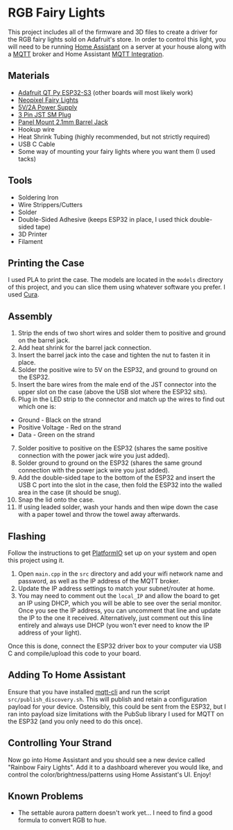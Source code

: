 # RGB Fairy Lights

This project includes all of the firmware and 3D files to create a driver for the RGB fairy lights sold on Adafruit's store. In order to control this light, you will need to be running [Home Assistant](https://www.home-assistant.io/) on a server at your house along with a [MQTT](https://mqtt.org/) broker and Home Assistant [MQTT Integration](https://www.home-assistant.io/integrations/mqtt/).

## Materials

* [Adafruit QT Py ESP32-S3](https://www.adafruit.com/product/5426) (other boards will most likely work)
* [Neopixel Fairy Lights](https://www.adafruit.com/product/4917)
* [5V/2A Power Supply](https://www.adafruit.com/product/276)
* [3 Pin JST SM Plug](https://www.adafruit.com/product/1663)
* [Panel Mount 2.1mm Barrel Jack](https://www.adafruit.com/product/610)
* Hookup wire
* Heat Shrink Tubing (highly recommended, but not strictly required)
* USB C Cable
* Some way of mounting your fairy lights where you want them (I used tacks)

## Tools

* Soldering Iron
* Wire Strippers/Cutters
* Solder
* Double-Sided Adhesive (keeps ESP32 in place, I used thick double-sided tape)
* 3D Printer
* Filament

## Printing the Case

I used PLA to print the case. The models are located in the `models` directory of this project, and you can slice them using whatever software you prefer. I used [Cura](https://ultimaker.com/software/ultimaker-cura).

## Assembly

1. Strip the ends of two short wires and solder them to positive and ground on the barrel jack.
2. Add heat shrink for the barrel jack connection.
3. Insert the barrel jack into the case and tighten the nut to fasten it in place.
4. Solder the positive wire to 5V on the ESP32, and ground to ground on the ESP32.
5. Insert the bare wires from the male end of the JST connector into the upper slot on the case (above the USB slot where the ESP32 sits).
6. Plug in the LED strip to the connector and match up the wires to find out which one is:
  * Ground - Black on the strand
  * Positive Voltage - Red on the strand
  * Data - Green on the strand
7. Solder positive to positive on the ESP32 (shares the same positive connection with the power jack wire you just added).
8. Solder ground to ground on the ESP32 (shares the same ground connection with the power jack wire you just added).
9. Add the double-sided tape to the bottom of the ESP32 and insert the USB C port into the slot in the case, then fold the ESP32 into the walled area in the case (it should be snug).
10. Snap the lid onto the case.
11. If using leaded solder, wash your hands and then wipe down the case with a paper towel and throw the towel away afterwards.

## Flashing

Follow the instructions to get [PlatformIO](https://platformio.org/) set up on your system and open this project using it.

1. Open `main.cpp` in the `src` directory and add your wifi network name and password, as well as the IP address of the MQTT broker.
2. Update the IP address settings to match your subnet/router at home.
3. You may need to comment out the `local_IP` and allow the board to get an IP using DHCP, which you will be able to see over the serial monitor. Once you see the IP address, you can uncomment that line and update the IP to the one it received. Alternatively, just comment out this line entirely and always use DHCP (you won't ever need to know the IP address of your light).

Once this is done, connect the ESP32 driver box to your computer via USB C and compile/upload this code to your board.

## Adding To Home Assistant

Ensure that you have installed [mqtt-cli](https://www.npmjs.com/package/mqtt-cli) and run the script `src/publish_discovery.sh`. This will publish and retain a configuration payload for your device. Ostensibly, this could be sent from the ESP32, but I ran into payload size limitations with the PubSub library I used for MQTT on the ESP32 (and you only need to do this once).


## Controlling Your Strand

Now go into Home Assistant and you should see a new device called "Rainbow Fairy Lights". Add it to a dashboard wherever you would like, and control the color/brightness/patterns using Home Assistant's UI. Enjoy!

## Known Problems

* The settable aurora pattern doesn't work yet... I need to find a good formula to convert RGB to hue.
